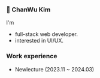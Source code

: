 ### 👋 ChanWu Kim

I'm 
- full-stack web developer.
- interested in UI/UX.

### Work experience
- Newlecture (2023.11 ~ 2024.03)

